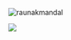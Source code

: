 <!--
**RaunakMandal/RaunakMandal** is a ✨ _special_ ✨ repository because its `README.md` (this file) appears on your GitHub profile.
### Hi there 👋 -- on top
Here are some ideas to get you started:

- 🔭 I’m currently working on ...
- 🌱 I’m currently learning ...
- 👯 I’m looking to collaborate on ...
- 🤔 I’m looking for help with ...
- 💬 Ask me about ...
- 📫 How to reach me: ...
- 😄 Pronouns: ...
- ⚡ Fun fact: ...
-->
<p align="left"> <img src="https://komarev.com/ghpvc/?username=raunakmandal&label=Views&color=blue&style=plastic" alt="raunakmandal" /> </p>
<img src="https://github-readme-stats.vercel.app/api?username=raunakmandal&&show_icons=true&&count_private=true">
